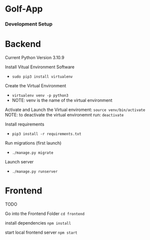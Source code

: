 # Golf-App

### Development Setup 
# Backend 
Current Python Version 3.10.9

Install Vitual Environment Software
- `sudo pip3 install virtualenv`

Create the Virtual Environment
- `virtualenv venv -p python3`
- NOTE: venv is the name of the virtual environment

Activate and Launch the Virtual enviroment:
`source venv/bin/activate`
NOTE: to deactivate the virtual environemnt run:
`deactivate`

Install requirements 
- `pip3 install -r requirements.txt` 

Run migrations (first launch)  

- `./manage.py migrate` 

Launch server 
- `./manage.py runserver` 

# Frontend
TODO

Go into the Frontend Folder
`cd frontend`

install dependencies
`npm install`

start local frontend server
`npm start`
